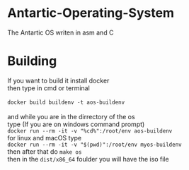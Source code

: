 # Antartic-Operating-System
The Antartic OS writen in asm and C
# Building
If you want to build it install docker<br/>
then type in cmd or terminal<br/>
<br/>
`docker build buildenv -t aos-buildenv`<br/>
<br/>
and while you are in the dirrectory of the os<br/>
type (If you are on windows command prompt)<br/>
`docker run --rm -it -v "%cd%":/root/env aos-buildenv`<br/>
for linux and macOS type<br/>
`docker run --rm -it -v "$(pwd)":/root/env myos-buildenv`
<br/>
then after that do `make os`<br/>
then in the `dist/x86_64` foulder you will have the iso file
